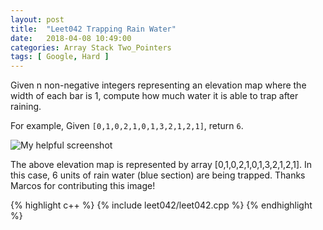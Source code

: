 ```yaml
---
layout: post
title:  "Leet042 Trapping Rain Water"
date:   2018-04-08 10:49:00
categories: Array Stack Two_Pointers
tags: [ Google, Hard ]
---
```

Given n non-negative integers representing an elevation map where the width of each bar is 1, compute how much water it is able to trap after raining.

For example, 
Given `[0,1,0,2,1,0,1,3,2,1,2,1]`, return `6`.

![My helpful screenshot](https://leetcode.com/static/images/problemset/rainwatertrap.png)

The above elevation map is represented by array [0,1,0,2,1,0,1,3,2,1,2,1]. In this case, 6 units of rain water (blue section) are being trapped. Thanks Marcos for contributing this image!

{% highlight c++ %}
{% include leet042/leet042.cpp %}
{% endhighlight %}